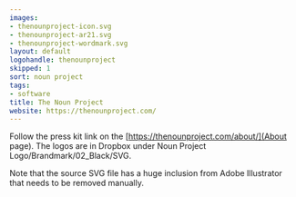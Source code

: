 ```yaml
---
images:
- thenounproject-icon.svg
- thenounproject-ar21.svg
- thenounproject-wordmark.svg
layout: default
logohandle: thenounproject
skipped: 1
sort: noun project
tags:
- software
title: The Noun Project
website: https://thenounproject.com/
---
```


Follow the press kit link on the [https://thenounproject.com/about/](About page).  The logos are in Dropbox under Noun Project Logo/Brandmark/02_Black/SVG.

Note that the source SVG file has a huge inclusion from Adobe Illustrator that needs to be removed manually.
